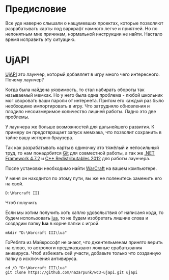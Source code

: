 Предисловие
=
Все уде наверно слышали о нащумевших проектах, которые позволяют разрабатывать карты под варкрафт намного легче и приятней. Но по непонятным мне причинам, нормальной инструкции не найти. Настало время исправить эту ситуацию.

UjAPI
=
[UjAPI](https://xgm.guru/p/ujapi/UjAPI-Resource) это лаунчер, который добавляет в игру много чего интересного. Почему лаунчер?

Когда была найдена уязвимость, то стал набирать обороты так называемый мемхак. Но у него была одна проблема - любой школьник мог своровать ваши пароли от интернета. Притом его каждый раз было необходимо импортировать в игру. Что затрудняло обновления и плодило несоизмеримое количество лишней работы. Ладно это две проблемы.

У лаунчера же больше возможностей для дальнейшего развития. К примеру он предотвращает запуск мемхака, что позволит сохранить в тайне вашу историю браузера.

Так как разрабатывать карты в одиночку это тяжёлый и непосильный труд, то нам понадобится [Git](https://gitforwindows.org) для совместной работы, а так же [.NET Framework 4.7.2](http://go.microsoft.com/fwlink/?linkid=863265) и [C++ Redistributables 2012](https://support.microsoft.com/en-us/topic/the-latest-supported-visual-c-downloads-2647da03-1eea-4433-9aff-95f26a218cc0) для работы лаунчера.

После установки необходимо найти [WarCraft](https://www.google.com/search?q=warcraft+3+1.26+%D1%81%D0%BA%D0%B0%D1%87%D0%B0%D1%82%D1%8C+%D0%B1%D0%B5%D0%B7+%D1%81%D0%BC%D1%81+%D0%B8+%D1%80%D0%B5%D0%B3%D0%B8%D1%81%D1%82%D1%80%D0%B0%D1%86%D0%B8%D0%B8) на вашем компьютере.

У меня он находится по этому пути, вы же не поленитесь заменить его на свой.

```
D:\Warcraft III
```

Чтоб получить 

Если мы хотим получить хоть каплю удовольствия от написаня кода, то будем использовать [lua](https://www.lua.org/), то не будем изобретать лишние слова и создадим папку **lua** в корне папки с игрой.

```
mkdir "D:\Warcraft III\lua"
```

ГоРебята из Майкрософт не знают, что джентельменам принято верить на слово, то астрологи предсказывают ложные срабатывания анивируса. Чтоб избежать сей участи, добавьте только что созданную папку в исключения антивируса.

```
cd /D "D:\Warcraft III\lua"
git clone https://github.com/nazarpunk/wc3-ujapi.git ujapi
```

